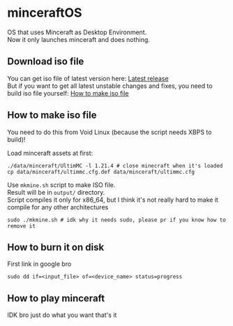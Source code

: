 # minceraftOS

OS that uses Minceraft as Desktop Environment. \
Now it only launches minceraft and does nothing.

## Download iso file

You can get iso file of latest version here: [Latest release](https://github.com/MeexReay/minceraftOS/releases/latest) \
But if you want to get all latest unstable changes and fixes, you need to build iso file yourself: [How to make iso file](https://github.com/MeexReay/minceraftOS#how-to-make-iso-file)

## How to make iso file

You need to do this from Void Linux (because the script needs XBPS to build)!

Load minceraft assets at first:

```
./data/minceraft/UltimMC -l 1.21.4 # close minecraft when it's loaded
cp data/minceraft/ultimmc.cfg.def data/minceraft/ultimmc.cfg
```

Use `mkmine.sh` script to make ISO file. \
Result will be in `output/` directory. \
Script compiles it only for x86_64, but I think it's not really hard to make it compile for any other architectures

```
sudo ./mkmine.sh # idk why it needs sudo, please pr if you know how to remove it
```

## How to burn it on disk

First link in google bro

```
sudo dd if=<input_file> of=<device_name> status=progress
```

## How to play minceraft

IDK bro just do what you want that's it
